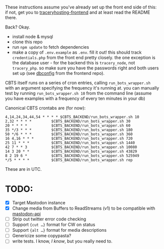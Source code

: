 These instructions assume you've already set up the front end side of this: if not, get you to [traceryhosting-frontend](https://github.com/BooDoo/traceryhosting-frontend) and at least read the README there.

Back? Okay.

- install node & mysql
- clone this repo
- run `npm update` to fetch dependencies
- make a copy of `.env.example` as `.env`. fill it out! this should track `credentials.php` from the front end pretty closely. the one exception is the database user - for the backend this is `tracery_node`, not `tracery_php`. so make sure you have the passwords right and both users set up (see [dbconfig](https://github.com/BooDoo/traceryhosting-frontend/blob/master/dbconfig) from the frontend repo).


CBTS itself runs on a series of cron entries, calling `run_bots_wrapper.sh` with an argument specifying the frequency it's running at. you can manually test by running `run_bots_wrapper.sh 10` from the command line (assume you have examples with a frequency of every ten minutes in your db)

Canonical CBTS crontabs are (for now):

```
4,14,24,34,44,54 * * * * $CBTS_BACKEND/run_bots_wrapper.sh 10
2,32 * * * *    	 $CBTS_BACKEND/run_bots_wrapper.sh 30
20 * * * *      	 $CBTS_BACKEND/run_bots_wrapper.sh 60
35 */3 * * *    	 $CBTS_BACKEND/run_bots_wrapper.sh 180
50 */6 * * *    	 $CBTS_BACKEND/run_bots_wrapper.sh 360
16 4,16 * * *   	 $CBTS_BACKEND/run_bots_wrapper.sh 720
25 11 * * *     	 $CBTS_BACKEND/run_bots_wrapper.sh 1440
42 7 * * 3      	 $CBTS_BACKEND/run_bots_wrapper.sh 10080
14 3 20 * *     	 $CBTS_BACKEND/run_bots_wrapper.sh 43829
8 2 19 6 *      	 $CBTS_BACKEND/run_bots_wrapper.sh 525949
*/5 * * * *     	 $CBTS_BACKEND/run_bots_wrapper.sh rep
```

These are in UTC.


# TODO:
  - [X] Target Mastodon instance
  - [X] Change media from Buffers to ReadStreams (v1) to be compatible with [mastodon-api](https://github.com/vanita5/mastodon-api)
  - [ ] Strip out twitter error code checking
  - [ ] Support `{cut …}` format for CW on status
  - [ ] Support `{alt …}` format for media descriptions
  - [ ] Genericize some copypasta?
  - [ ] write tests. I know, *I know*, but you really need to.
